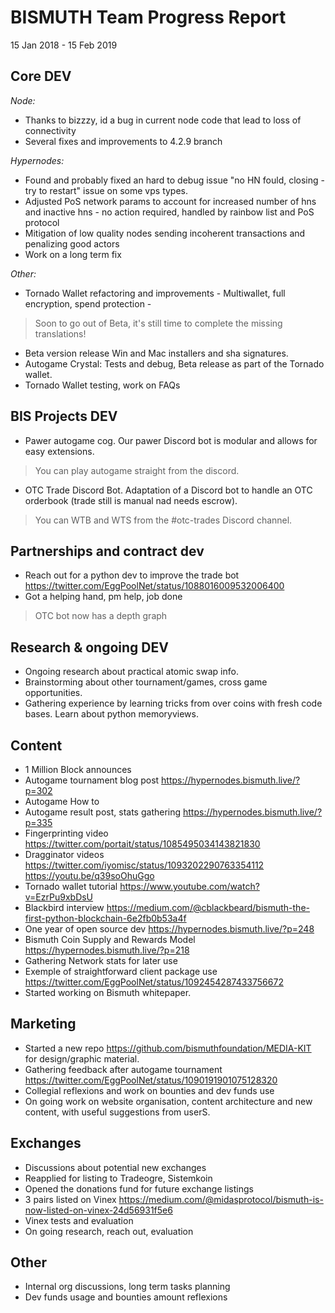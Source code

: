 # BISMUTH Team Progress Report

15 Jan 2018 - 15 Feb 2019

## Core DEV

*Node:*
- Thanks to bizzzy, id a bug in current node code that lead to loss of connectivity
- Several fixes and improvements to 4.2.9 branch

*Hypernodes:*
- Found and probably fixed an hard to debug issue "no HN fould, closing - try to restart" issue on some vps types.
- Adjusted PoS network params to account for increased number of hns and inactive hns - no action required, handled by rainbow list and PoS protocol
- Mitigation of low quality nodes sending incoherent transactions and penalizing good actors
- Work on a long term fix

*Other:*
- Tornado Wallet refactoring and improvements - Multiwallet, full encryption, spend protection -    
> Soon to go out of Beta, it's still time to complete the missing translations!
- Beta version release Win and Mac installers and sha signatures.
- Autogame Crystal: Tests and debug, Beta release as part of the Tornado wallet.
- Tornado Wallet testing, work on FAQs

## BIS Projects DEV

- Pawer autogame cog. Our pawer Discord bot is modular and allows for easy extensions.  
> You can play autogame straight from the discord.

- OTC Trade Discord Bot. Adaptation of a Discord bot to handle an OTC orderbook (trade still is manual nad needs escrow).  
> You can WTB and WTS from the #otc-trades Discord channel.

## Partnerships and contract dev

- Reach out for a python dev to improve the trade bot https://twitter.com/EggPoolNet/status/1088016009532006400  
- Got a helping hand, pm help, job done  
> OTC bot now has a depth graph

## Research & ongoing DEV

 - Ongoing research about practical atomic swap info.
 - Brainstorming about other tournament/games, cross game opportunities. 
 - Gathering experience by learning tricks from over coins with fresh code bases. Learn about python memoryviews.

## Content

- 1 Million Block announces
- Autogame tournament blog post https://hypernodes.bismuth.live/?p=302
- Autogame How to
- Autogame result post, stats gathering https://hypernodes.bismuth.live/?p=335
- Fingerprinting video https://twitter.com/portait/status/1085495034143821830
- Dragginator videos https://twitter.com/iyomisc/status/1093202290763354112 https://youtu.be/q39soOhuGgo
- Tornado wallet tutorial https://www.youtube.com/watch?v=EzrPu9xbDsU
- Blackbird interview https://medium.com/@cblackbeard/bismuth-the-first-python-blockchain-6e2fb0b53a4f
- One year of open source dev https://hypernodes.bismuth.live/?p=248
- Bismuth Coin Supply and Rewards Model https://hypernodes.bismuth.live/?p=218
- Gathering Network stats for later use
- Exemple of straightforward client package use https://twitter.com/EggPoolNet/status/1092454287433756672
- Started working on Bismuth whitepaper.

## Marketing

- Started a new repo https://github.com/bismuthfoundation/MEDIA-KIT for design/graphic material.
- Gathering feedback after autogame tournament https://twitter.com/EggPoolNet/status/1090191901075128320
- Collegial reflexions and work on bounties and dev funds use
- On going work on website organisation, content architecture and new content, with useful suggestions from userS.

## Exchanges

- Discussions about potential new exchanges
- Reapplied for listing to Tradeogre, Sistemkoin
- Opened the donations fund for future exchange listings
- 3 pairs listed on Vinex https://medium.com/@midasprotocol/bismuth-is-now-listed-on-vinex-24d56931f5e6
- Vinex tests and evaluation
- On going research, reach out, evaluation

## Other

- Internal org discussions, long term tasks planning
- Dev funds usage and bounties amount reflexions
